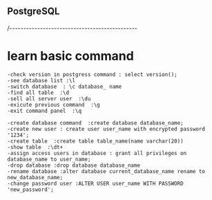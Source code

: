 
## PostgreSQL
/----------------------------------------------
# learn basic command
    -check version in postgress command : select version();
    -see database list :\l
    -switch database  : \c database_ name 
    -find all table  :\d 
    -sell all server user  :\du 
    -exicute previous command  :\g 
    -exit command panel  :\q 
 
    -create database command  :create database database_name; 
    -create new user : create user user_name with encrypted password '1234'; 
    -create table  :create table table_name(name varchar(20)) 
    -show table  :\dt+ 
    -assign access users in database : grant all privileges on database_name to user_name; 
    -drop database :drop database database_name 
    -rename database :alter database current_database_name rename to new_database_name; 
    -change password user :ALTER USER user_name WITH PASSWORD 'new_password'; 
   

